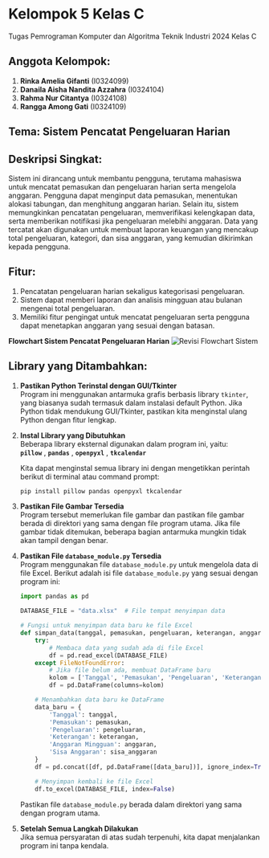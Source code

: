 # Kelompok 5 Kelas C
Tugas Pemrograman Komputer dan Algoritma Teknik Industri 2024 Kelas C

## Anggota Kelompok:
1. **Rinka Amelia Gifanti** (I0324099)
2. **Danaila Aisha Nandita Azzahra** (I0324104)
3. **Rahma Nur Citantya** (I0324108)
4. **Rangga Among Gati** (I0324109)

## Tema: Sistem Pencatat Pengeluaran Harian

## Deskripsi Singkat:
Sistem ini dirancang untuk membantu pengguna, terutama mahasiswa untuk mencatat pemasukan dan pengeluaran harian serta mengelola anggaran. Pengguna dapat menginput data pemasukan, menentukan alokasi tabungan, dan menghitung anggaran harian. Selain itu, sistem memungkinkan pencatatan pengeluaran, memverifikasi kelengkapan data, serta memberikan notifikasi jika pengeluaran melebihi anggaran. Data yang tercatat akan digunakan untuk membuat laporan keuangan yang mencakup total pengeluaran, kategori, dan sisa anggaran, yang kemudian dikirimkan kepada pengguna.

## Fitur:
1. Pencatatan pengeluaran harian sekaligus kategorisasi pengeluaran. 
2. Sistem dapat memberi laporan dan analisis mingguan atau bulanan mengenai total pengeluaran. 
3. Memiliki fitur pengingat untuk mencatat pengeluaran serta pengguna dapat menetapkan anggaran yang sesuai dengan batasan.

**Flowchart Sistem Pencatat Pengeluaran Harian**
![Revisi Flowchart Sistem](https://github.com/user-attachments/assets/e16ee1e6-4d74-4044-9910-dd8a035b7164)


## Library yang Ditambahkan:
1. **Pastikan Python Terinstal dengan GUI/Tkinter**  
   Program ini menggunakan antarmuka grafis berbasis library `tkinter`, yang biasanya sudah termasuk dalam instalasi default Python. Jika Python tidak mendukung GUI/Tkinter, pastikan kita menginstal ulang Python dengan fitur lengkap.  

2. **Instal Library yang Dibutuhkan**  
   Beberapa library eksternal digunakan dalam program ini, yaitu:  
   **`pillow`** , **`pandas`** , **`openpyxl`** , **`tkcalendar`**

   Kita dapat menginstal semua library ini dengan mengetikkan perintah berikut di terminal atau command prompt:  
   ```bash
   pip install pillow pandas openpyxl tkcalendar
   ```

3. **Pastikan File Gambar Tersedia**  
   Program tersebut memerlukan file gambar dan pastikan file gambar berada di direktori yang sama dengan file program utama. Jika file gambar tidak ditemukan, beberapa bagian antarmuka mungkin tidak akan tampil dengan benar.

4. **Pastikan File `database_module.py` Tersedia**  
   Program menggunakan file `database_module.py` untuk mengelola data di file Excel. Berikut adalah isi file `database_module.py` yang sesuai dengan program ini:  
   ```python
   import pandas as pd

   DATABASE_FILE = "data.xlsx"  # File tempat menyimpan data

   # Fungsi untuk menyimpan data baru ke file Excel
   def simpan_data(tanggal, pemasukan, pengeluaran, keterangan, anggaran, sisa_anggaran):
       try:
           # Membaca data yang sudah ada di file Excel
           df = pd.read_excel(DATABASE_FILE)
       except FileNotFoundError:
           # Jika file belum ada, membuat DataFrame baru
           kolom = ['Tanggal', 'Pemasukan', 'Pengeluaran', 'Keterangan', 'Anggaran Mingguan', 'Sisa Anggaran']
           df = pd.DataFrame(columns=kolom)

       # Menambahkan data baru ke DataFrame
       data_baru = {
           'Tanggal': tanggal,
           'Pemasukan': pemasukan,
           'Pengeluaran': pengeluaran,
           'Keterangan': keterangan,
           'Anggaran Mingguan': anggaran,
           'Sisa Anggaran': sisa_anggaran
       }
       df = pd.concat([df, pd.DataFrame([data_baru])], ignore_index=True)

       # Menyimpan kembali ke file Excel
       df.to_excel(DATABASE_FILE, index=False)
   ```

   Pastikan file `database_module.py` berada dalam direktori yang sama dengan program utama.

5. **Setelah Semua Langkah Dilakukan**  
   Jika semua persyaratan di atas sudah terpenuhi, kita dapat menjalankan program ini tanpa kendala.
